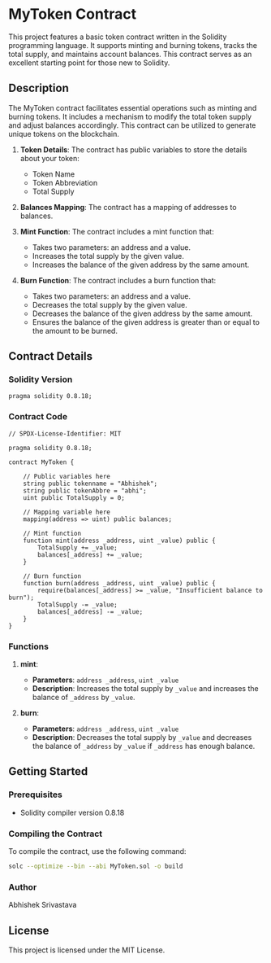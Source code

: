 # MyToken Contract

This project features a basic token contract written in the Solidity programming language. It supports minting and burning tokens, tracks the total supply, and maintains account balances. This contract serves as an excellent starting point for those new to Solidity.

## Description

The MyToken contract facilitates essential operations such as minting and burning tokens. It includes a mechanism to modify the total token supply and adjust balances accordingly. This contract can be utilized to generate unique tokens on the blockchain.

1. **Token Details**: The contract has public variables to store the details about your token:
    - Token Name
    - Token Abbreviation
    - Total Supply

2. **Balances Mapping**: The contract has a mapping of addresses to balances.

3. **Mint Function**: The contract includes a mint function that:
    - Takes two parameters: an address and a value.
    - Increases the total supply by the given value.
    - Increases the balance of the given address by the same amount.

4. **Burn Function**: The contract includes a burn function that:
    - Takes two parameters: an address and a value.
    - Decreases the total supply by the given value.
    - Decreases the balance of the given address by the same amount.
    - Ensures the balance of the given address is greater than or equal to the amount to be burned.

## Contract Details

### Solidity Version

```solidity
pragma solidity 0.8.18;
```

### Contract Code

```solidity
// SPDX-License-Identifier: MIT

pragma solidity 0.8.18;

contract MyToken {

    // Public variables here
    string public tokenname = "Abhishek";
    string public tokenAbbre = "abhi";
    uint public TotalSupply = 0;

    // Mapping variable here
    mapping(address => uint) public balances;

    // Mint function
    function mint(address _address, uint _value) public {
        TotalSupply += _value;
        balances[_address] += _value;
    }

    // Burn function
    function burn(address _address, uint _value) public {
        require(balances[_address] >= _value, "Insufficient balance to burn");
        TotalSupply -= _value;
        balances[_address] -= _value;
    }
}
```

### Functions

1. **mint**:
    - **Parameters**: `address _address`, `uint _value`
    - **Description**: Increases the total supply by `_value` and increases the balance of `_address` by `_value`.

2. **burn**:
    - **Parameters**: `address _address`, `uint _value`
    - **Description**: Decreases the total supply by `_value` and decreases the balance of `_address` by `_value` if `_address` has enough balance.

## Getting Started

### Prerequisites

- Solidity compiler version 0.8.18

### Compiling the Contract

To compile the contract, use the following command:

```bash
solc --optimize --bin --abi MyToken.sol -o build
```

### Author

Abhishek Srivastava

## License

This project is licensed under the MIT License.

